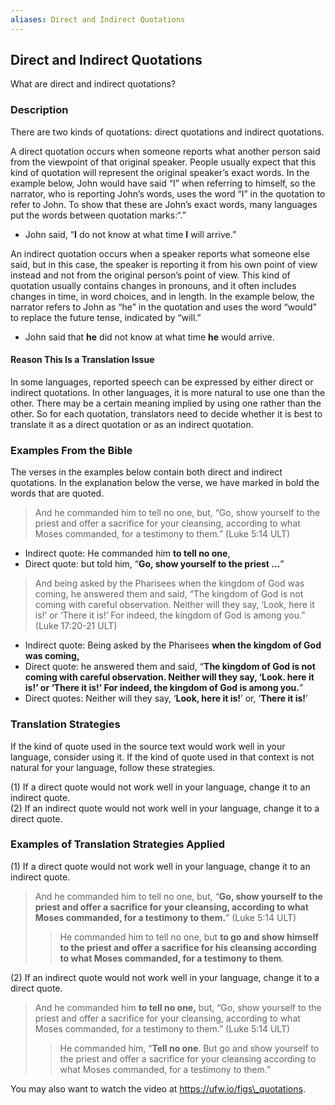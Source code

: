 ```yaml
---
aliases: Direct and Indirect Quotations
---
```


## Direct and Indirect Quotations

What are direct and indirect quotations?

### Description

There are two kinds of quotations: direct quotations and indirect quotations.

A direct quotation occurs when someone reports what another person said from the viewpoint of that original speaker. People usually expect that this kind of quotation will represent the original speaker’s exact words. In the example below, John would have said “I” when referring to himself, so the narrator, who is reporting John’s words, uses the word “I” in the quotation to refer to John. To show that these are John’s exact words, many languages put the words between quotation marks:“.”

* John said, “**I** do not know at what time **I** will arrive.”

An indirect quotation occurs when a speaker reports what someone else said, but in this case, the speaker is reporting it from his own point of view instead and not from the original person’s point of view. This kind of quotation usually contains changes in pronouns, and it often includes changes in time, in word choices, and in length. In the example below, the narrator refers to John as “he” in the quotation and uses the word “would” to replace the future tense, indicated by “will.”

* John said that **he** did not know at what time **he** would arrive.

#### Reason This Is a Translation Issue

In some languages, reported speech can be expressed by either direct or indirect quotations. In other languages, it is more natural to use one than the other. There may be a certain meaning implied by using one rather than the other. So for each quotation, translators need to decide whether it is best to translate it as a direct quotation or as an indirect quotation.

### Examples From the Bible

The verses in the examples below contain both direct and indirect quotations. In the explanation below the verse, we have marked in bold the words that are quoted.

> And he commanded him to tell no one, but, “Go, show yourself to the priest and offer a sacrifice for your cleansing, according to what Moses commanded, for a testimony to them.” (Luke 5:14 ULT)

* Indirect quote: He commanded him **to tell no one**,
* Direct quote: but told him, “**Go, show yourself to the priest …**”

> And being asked by the Pharisees when the kingdom of God was coming, he answered them and said, “The kingdom of God is not coming with careful observation. Neither will they say, ‘Look, here it is!’ or ‘There it is!’ For indeed, the kingdom of God is among you.” (Luke 17:20-21 ULT)

* Indirect quote: Being asked by the Pharisees **when the kingdom of God was coming,**
* Direct quote: he answered them and said, “**The kingdom of God is not coming with careful observation. Neither will they say, ‘Look. here it is!’ or ‘There it is!’ For indeed, the kingdom of God is among you.**”
* Direct quotes: Neither will they say, ‘**Look, here it is!**’ or, ‘**There it is!**’

### Translation Strategies

If the kind of quote used in the source text would work well in your language, consider using it. If the kind of quote used in that context is not natural for your language, follow these strategies.

(1) If a direct quote would not work well in your language, change it to an indirect quote.<br>
(2) If an indirect quote would not work well in your language, change it to a direct quote.

### Examples of Translation Strategies Applied

(1) If a direct quote would not work well in your language, change it to an indirect quote.

> And he commanded him to tell no one, but, “**Go, show yourself to the priest and offer a sacrifice for your cleansing, according to what Moses commanded, for a testimony to them.**” (Luke 5:14 ULT)
>
> > He commanded him to tell no one, but **to go and show himself to the priest and offer a sacrifice for his cleansing according to what Moses commanded, for a testimony to them**.

(2) If an indirect quote would not work well in your language, change it to a direct quote.

> And he commanded him **to tell no one,** but, “Go, show yourself to the priest and offer a sacrifice for your cleansing, according to what Moses commanded, for a testimony to them.” (Luke 5:14 ULT)
>
> > He commanded him, “**Tell no one**. But go and show yourself to the priest and offer a sacrifice for your cleansing according to what Moses commanded, for a testimony to them.”

You may also want to watch the video at https://ufw.io/figs\_quotations.
